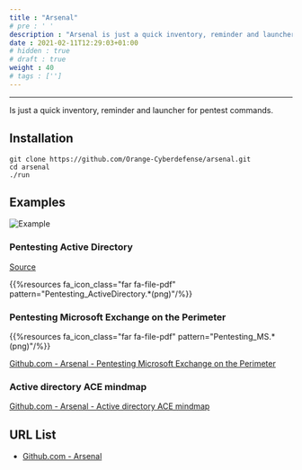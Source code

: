 ```yaml
---
title : "Arsenal"
# pre : ' '
description : "Arsenal is just a quick inventory, reminder and launcher for pentest commands."
date : 2021-02-11T12:29:03+01:00
# hidden : true
# draft : true
weight : 40
# tags : ['']
---
```


---

Is just a quick inventory, reminder and launcher for pentest commands.

## Installation

```plain
git clone https://github.com/Orange-Cyberdefense/arsenal.git
cd arsenal
./run
```

## Examples

![Example](images/arsenal.gif)

### Pentesting Active Directory

[Source](https://raw.githubusercontent.com/Orange-Cyberdefense/arsenal/master/mindmap/pentest_ad.png)

{{%resources fa_icon_class="far fa-file-pdf" pattern="Pentesting_ActiveDirectory.*(png)"/%}}

### Pentesting Microsoft Exchange on the Perimeter

{{%resources fa_icon_class="far fa-file-pdf" pattern="Pentesting_MS.*(png)"/%}}

[Github.com - Arsenal - Pentesting Microsoft Exchange on the Perimeter](https://raw.githubusercontent.com/Orange-Cyberdefense/arsenal/master/mindmap/Pentesting_MS_Exchange_Server_on_the_Perimeter.png)

### Active directory ACE mindmap

[Github.com - Arsenal - Active directory ACE mindmap](https://raw.githubusercontent.com/Orange-Cyberdefense/arsenal/master/mindmap/ACEs_xmind.png)

## URL List

- [Github.com - Arsenal](https://github.com/Orange-Cyberdefense/arsenal)
